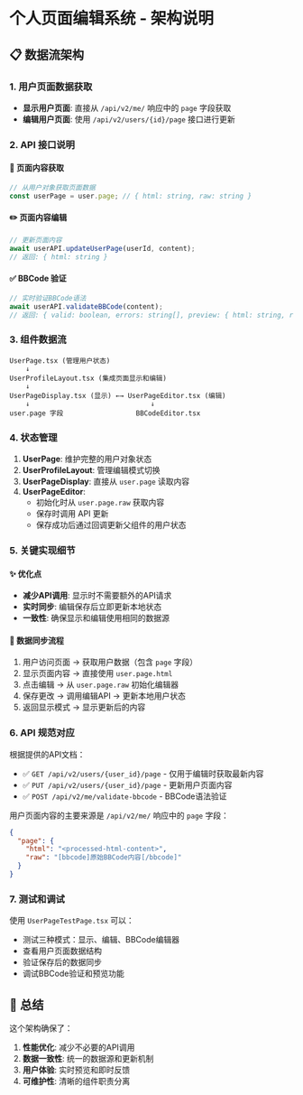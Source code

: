 # 个人页面编辑系统 - 架构说明

## 📋 数据流架构

### 1. **用户页面数据获取**
- **显示用户页面**: 直接从 `/api/v2/me/` 响应中的 `page` 字段获取
- **编辑用户页面**: 使用 `/api/v2/users/{id}/page` 接口进行更新

### 2. **API 接口说明**

#### 📖 页面内容获取
```typescript
// 从用户对象获取页面数据
const userPage = user.page; // { html: string, raw: string }
```

#### ✏️ 页面内容编辑
```typescript
// 更新页面内容
await userAPI.updateUserPage(userId, content);
// 返回: { html: string }
```

#### ✅ BBCode 验证
```typescript
// 实时验证BBCode语法
await userAPI.validateBBCode(content);
// 返回: { valid: boolean, errors: string[], preview: { html: string, raw: string } }
```

### 3. **组件数据流**

```
UserPage.tsx (管理用户状态)
    ↓
UserProfileLayout.tsx (集成页面显示和编辑)
    ↓
UserPageDisplay.tsx (显示) ←→ UserPageEditor.tsx (编辑)
    ↓                              ↓
user.page 字段                  BBCodeEditor.tsx
```

### 4. **状态管理**

1. **UserPage**: 维护完整的用户对象状态
2. **UserProfileLayout**: 管理编辑模式切换
3. **UserPageDisplay**: 直接从 `user.page` 读取内容
4. **UserPageEditor**: 
   - 初始化时从 `user.page.raw` 获取内容
   - 保存时调用 API 更新
   - 保存成功后通过回调更新父组件的用户状态

### 5. **关键实现细节**

#### ✨ 优化点
- **减少API调用**: 显示时不需要额外的API请求
- **实时同步**: 编辑保存后立即更新本地状态
- **一致性**: 确保显示和编辑使用相同的数据源

#### 🔄 数据同步流程
1. 用户访问页面 → 获取用户数据（包含 `page` 字段）
2. 显示页面内容 → 直接使用 `user.page.html`
3. 点击编辑 → 从 `user.page.raw` 初始化编辑器
4. 保存更改 → 调用编辑API → 更新本地用户状态
5. 返回显示模式 → 显示更新后的内容

### 6. **API 规范对应**

根据提供的API文档：

- ✅ `GET /api/v2/users/{user_id}/page` - 仅用于编辑时获取最新内容
- ✅ `PUT /api/v2/users/{user_id}/page` - 更新用户页面内容
- ✅ `POST /api/v2/me/validate-bbcode` - BBCode语法验证

用户页面内容的主要来源是 `/api/v2/me/` 响应中的 `page` 字段：

```json
{
  "page": {
    "html": "<processed-html-content>",
    "raw": "[bbcode]原始BBCode内容[/bbcode]"
  }
}
```

### 7. **测试和调试**

使用 `UserPageTestPage.tsx` 可以：
- 测试三种模式：显示、编辑、BBCode编辑器
- 查看用户页面数据结构
- 验证保存后的数据同步
- 调试BBCode验证和预览功能

## 🎯 总结

这个架构确保了：
1. **性能优化**: 减少不必要的API调用
2. **数据一致性**: 统一的数据源和更新机制
3. **用户体验**: 实时预览和即时反馈
4. **可维护性**: 清晰的组件职责分离